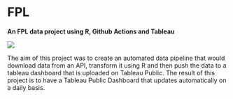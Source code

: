 # FPL
**An FPL data project using R, Github Actions and Tableau**

![](https://fantasy.premierleague.com/img/share/facebook-share.png)

The aim of this project was to create an automated data pipeline that would download data from an API, transform it using R and then push the data to a tableau dashboard that is uploaded on Tableau Public. The result of this project is to have a Tableau Public Dashboard that updates automatically on a daily basis. 
